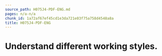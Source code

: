 ```yaml
---
source_path: H075J4-PDF-ENG.md
pages: n/a-n/a
chunk_id: 1a72af67ef45cd1e3da721e03f75a758d4548a8a
title: H075J4-PDF-ENG
---
```

# Understand different working styles.
